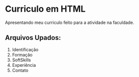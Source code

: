 <H1> Curriculo em HTML</H1>
<p> Apresentando meu curriculo feito para a atividade na faculdade.</p>

<h2>Arquivos Upados:</h2>
<p>
  <ol>
    <li>Identificação</li>
    <li>Formação</li>
    <li>SoftSkills</li>
    <li>Experiência</li>
    <li>Contato</li>
  </ol>
</p>
